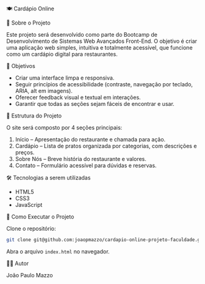 🍽️ Cardápio Online

📌 Sobre o Projeto

Este projeto será desenvolvido como parte do Bootcamp de Desenvolvimento de Sistemas Web Avançados Front-End.
O objetivo é criar uma aplicação web simples, intuitiva e totalmente acessível, que funcione como um cardápio digital para restaurantes.

🎯 Objetivos

- Criar uma interface limpa e responsiva.
- Seguir princípios de acessibilidade (contraste, navegação por teclado, ARIA, alt em imagens).
- Oferecer feedback visual e textual em interações.
- Garantir que todas as seções sejam fáceis de encontrar e usar.

📂 Estrutura do Projeto

O site será composto por 4 seções principais:

1. Início – Apresentação do restaurante e chamada para ação.
2. Cardápio – Lista de pratos organizada por categorias, com descrições e preços.
3. Sobre Nós – Breve história do restaurante e valores.
4. Contato – Formulário acessível para dúvidas e reservas.

🛠️ Tecnologias a serem utilizadas

- HTML5
- CSS3
- JavaScript

🚀 Como Executar o Projeto

Clone o repositório:

```bash
git clone git@github.com:joaopmazzo/cardapio-online-projeto-faculdade.git
```

Abra o arquivo `index.html` no navegador.

👨‍🏫 Autor

João Paulo Mazzo
